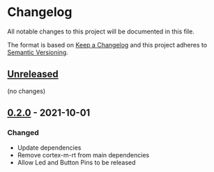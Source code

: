 # Changelog

All notable changes to this project will be documented in this file.

The format is based on [Keep a Changelog](http://keepachangelog.com/)
and this project adheres to [Semantic Versioning](http://semver.org/).

## [Unreleased]

(no changes)

## [0.2.0] - 2021-10-01

### Changed
- Update dependencies
- Remove cortex-m-rt from main dependencies
- Allow Led and Button Pins to be released

[Unreleased]: https://github.com/nrf-rs/nrf52840-dk/compare/v0.2.0...HEAD
[0.2.0]: https://github.com/nrf-rs/nrf52840-dk/compare/v0.1.0...v0.2.0
